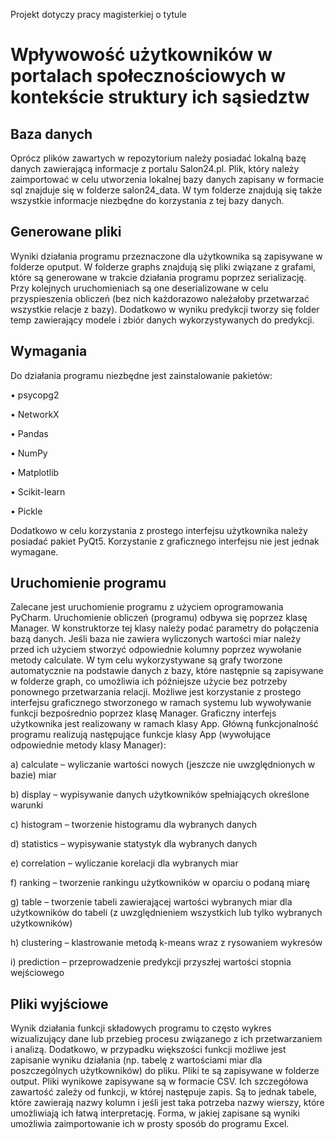 Projekt dotyczy pracy magisterkiej o tytule
# Wpływowość użytkowników w portalach społecznościowych w kontekście struktury ich sąsiedztw #

## Baza danych ##

Oprócz plików zawartych w repozytorium należy posiadać lokalną bazę danych zawierającą informacje z portalu Salon24.pl. 
Plik, który należy zaimportować w celu utworzenia lokalnej bazy danych zapisany w formacie sql znajduje się w folderze salon24_data.
W tym folderze znajdują się także wszystkie informacje niezbędne do korzystania z tej bazy danych.

## Generowane pliki ##
Wyniki działania programu przeznaczone dla użytkownika są zapisywane w folderze oputput. W folderze graphs znajdują się pliki związane z grafami, które są generowane w trakcie działania programu poprzez serializację. Przy kolejnych uruchomieniach są one deserializowane w celu przyspieszenia obliczeń (bez nich każdorazowo należałoby przetwarzać wszystkie relacje z bazy). Dodatkowo w wyniku predykcji tworzy się folder temp zawierający modele i zbiór danych wykorzystywanych do predykcji. 

## Wymagania ##
Do działania programu niezbędne jest zainstalowanie pakietów:

•	psycopg2

•	NetworkX

•	Pandas

•	NumPy

•	Matplotlib

•	Scikit-learn

•	Pickle

Dodatkowo w celu korzystania z prostego interfejsu użytkownika należy posiadać pakiet PyQt5. Korzystanie z graficznego interfejsu nie jest jednak wymagane.

## Uruchomienie programu ##
Zalecane jest uruchomienie programu z użyciem oprogramowania PyCharm. Uruchomienie obliczeń (programu) odbywa się poprzez klasę Manager. W konstruktorze tej klasy należy podać parametry do połączenia bazą danych. Jeśli baza nie zawiera wyliczonych wartości miar należy przed ich użyciem stworzyć odpowiednie kolumny poprzez wywołanie metody calculate. W tym celu wykorzystywane są grafy tworzone automatycznie na podstawie danych z bazy, które następnie są zapisywane w folderze graph, co umożliwia ich późniejsze użycie bez potrzeby ponownego przetwarzania relacji. 
	Możliwe jest korzystanie z prostego interfejsu graficznego stworzonego w ramach systemu lub wywoływanie funkcji bezpośrednio poprzez klasę Manager. Graficzny interfejs użytkownika jest realizowany w ramach klasy App.
Główną funkcjonalność programu realizują następujące funkcje klasy App (wywołujące odpowiednie metody klasy Manager):

a)	calculate – wyliczanie wartości nowych (jeszcze nie uwzględnionych w bazie) miar

b)	display – wypisywanie danych użytkowników spełniających określone warunki

c)	histogram – tworzenie histogramu dla wybranych danych

d)	statistics – wypisywanie statystyk dla wybranych danych

e)	correlation – wyliczanie korelacji dla wybranych miar

f)	ranking – tworzenie rankingu użytkowników w oparciu o podaną miarę

g)	table – tworzenie tabeli zawierającej wartości wybranych miar dla użytkowników do tabeli (z uwzględnieniem wszystkich lub tylko wybranych użytkowników)

h)	clustering – klastrowanie metodą k-means wraz z rysowaniem wykresów

i)	prediction – przeprowadzenie predykcji przyszłej wartości stopnia wejściowego


## Pliki wyjściowe ##
Wynik działania funkcji składowych programu to często wykres wizualizujący dane lub przebieg procesu związanego z ich przetwarzaniem i analizą. Dodatkowo, w przypadku większości funkcji możliwe jest zapisanie wyniku działania (np. tabelę z wartościami miar dla poszczególnych użytkowników) do pliku. Pliki te są zapisywane w folderze output.
Pliki wynikowe zapisywane są w formacie CSV. Ich szczegółowa zawartość zależy od funkcji, w której następuje zapis. Są to jednak tabele, które zawierają nazwy kolumn i jeśli jest taka potrzeba nazwy wierszy, które umożliwiają ich łatwą interpretację. Forma, w jakiej zapisane są wyniki umożliwia zaimportowanie ich w prosty sposób do programu Excel.
